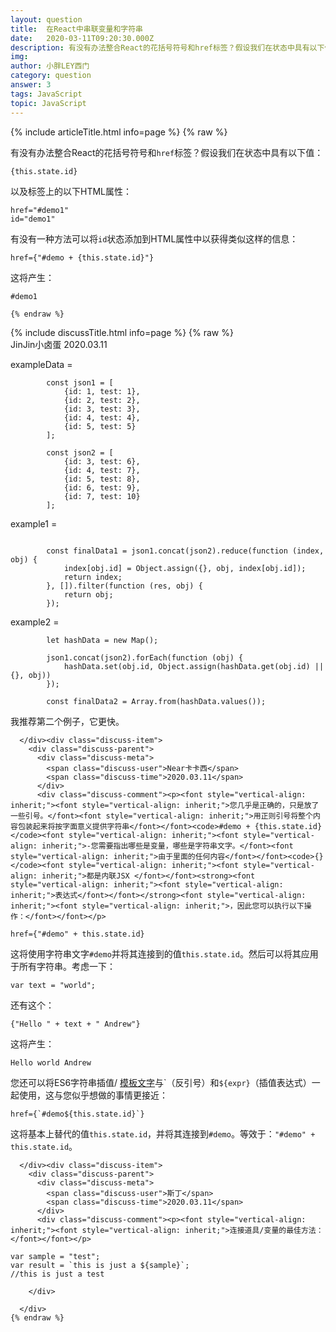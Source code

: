 ```yaml
---
layout: question
title:  在React中串联变量和字符串
date:   2020-03-11T09:20:30.000Z
description: 有没有办法整合React的花括号符号和href标签？假设我们在状态中具有以下值：{this.state.id}以及标签上的以下HTML属性：...
img: 
author: 小胖LEY西门
category: question
answer: 3
tags: JavaScript
topic: JavaScript
---
```

<div class="article-root">
  <div class="article">
    {% include articleTitle.html info=page %}
    {% raw %}
    <div class="article-content"><p><font style="vertical-align: inherit;"><font style="vertical-align: inherit;">有没有办法整合React的花括号符号和</font></font><code>href</code><font style="vertical-align: inherit;"><font style="vertical-align: inherit;">标签？</font><font style="vertical-align: inherit;">假设我们在状态中具有以下值：</font></font></p>

<pre><code>{this.state.id}
</code></pre>

<p><font style="vertical-align: inherit;"><font style="vertical-align: inherit;">以及标签上的以下HTML属性：</font></font></p>

<pre><code>href="#demo1"<font></font>
id="demo1"<font></font>
</code></pre>

<p><font style="vertical-align: inherit;"><font style="vertical-align: inherit;">有没有一种方法可以将</font></font><code>id</code><font style="vertical-align: inherit;"><font style="vertical-align: inherit;">状态</font><font style="vertical-align: inherit;">添加</font><font style="vertical-align: inherit;">到HTML属性中以获得类似这样的信息：</font></font></p>

<pre><code>href={"#demo + {this.state.id}"}
</code></pre>

<p><font style="vertical-align: inherit;"><font style="vertical-align: inherit;">这将产生：</font></font></p>

<pre><code>#demo1
</code></pre></div>
    {% endraw %}
  </div>

  <div class="discuss-wrapper">
    {% include discussTitle.html info=page %}
    {% raw %}
    <div class="discuss-item">
        <div class="discuss-parent">
          <div class="discuss-meta">
            <span class="discuss-user">JinJin小卤蛋</span>
            <span class="discuss-time">2020.03.11</span>
          </div>
          <div class="discuss-comment"><p><font style="vertical-align: inherit;"><font style="vertical-align: inherit;">exampleData =</font></font></p>

<pre><code>        const json1 = [<font></font>
            {id: 1, test: 1},<font></font>
            {id: 2, test: 2},<font></font>
            {id: 3, test: 3},<font></font>
            {id: 4, test: 4},<font></font>
            {id: 5, test: 5}<font></font>
        ];<font></font>
<font></font>
        const json2 = [<font></font>
            {id: 3, test: 6},<font></font>
            {id: 4, test: 7},<font></font>
            {id: 5, test: 8},<font></font>
            {id: 6, test: 9},<font></font>
            {id: 7, test: 10}<font></font>
        ];<font></font>
</code></pre>

<p><font style="vertical-align: inherit;"><font style="vertical-align: inherit;">example1 =</font></font></p>

<pre><code><font></font>
        const finalData1 = json1.concat(json2).reduce(function (index, obj) {<font></font>
            index[obj.id] = Object.assign({}, obj, index[obj.id]);<font></font>
            return index;<font></font>
        }, []).filter(function (res, obj) {<font></font>
            return obj;<font></font>
        });<font></font>
</code></pre>

<p><font style="vertical-align: inherit;"><font style="vertical-align: inherit;">example2 =</font></font></p>

<pre><code>        let hashData = new Map();<font></font>
<font></font>
        json1.concat(json2).forEach(function (obj) {<font></font>
            hashData.set(obj.id, Object.assign(hashData.get(obj.id) || {}, obj))<font></font>
        });<font></font>
<font></font>
        const finalData2 = Array.from(hashData.values());<font></font>
</code></pre>

<p><font style="vertical-align: inherit;"><font style="vertical-align: inherit;">我推荐第二个例子，它更快。</font></font></p></div>
        </div>
        
      </div><div class="discuss-item">
        <div class="discuss-parent">
          <div class="discuss-meta">
            <span class="discuss-user">Near卡卡西</span>
            <span class="discuss-time">2020.03.11</span>
          </div>
          <div class="discuss-comment"><p><font style="vertical-align: inherit;"><font style="vertical-align: inherit;">您几乎是正确的，只是放了一些引号。</font><font style="vertical-align: inherit;">用正则引号将整个内容包装起来将按字面意义提供字符串</font></font><code>#demo + {this.state.id}</code><font style="vertical-align: inherit;"><font style="vertical-align: inherit;">-您需要指出哪些是变量，哪些是字符串文字。</font><font style="vertical-align: inherit;">由于里面的任何内容</font></font><code>{}</code><font style="vertical-align: inherit;"><font style="vertical-align: inherit;">都是内联JSX </font></font><strong><font style="vertical-align: inherit;"><font style="vertical-align: inherit;">表达式</font></font></strong><font style="vertical-align: inherit;"><font style="vertical-align: inherit;">，因此您可以执行以下操作：</font></font></p>

<pre><code>href={"#demo" + this.state.id}
</code></pre>

<p><font style="vertical-align: inherit;"><font style="vertical-align: inherit;">这将使用字符串文字</font></font><code>#demo</code><font style="vertical-align: inherit;"><font style="vertical-align: inherit;">并将其连接到的值</font></font><code>this.state.id</code><font style="vertical-align: inherit;"><font style="vertical-align: inherit;">。</font><font style="vertical-align: inherit;">然后可以将其应用于所有字符串。</font><font style="vertical-align: inherit;">考虑一下：</font></font></p>

<pre><code>var text = "world";
</code></pre>

<p><font style="vertical-align: inherit;"><font style="vertical-align: inherit;">还有这个：</font></font></p>

<pre><code>{"Hello " + text + " Andrew"}
</code></pre>

<p><font style="vertical-align: inherit;"><font style="vertical-align: inherit;">这将产生：</font></font></p>

<pre class="lang-none prettyprint-override"><code>Hello world Andrew 
</code></pre>

<p><font style="vertical-align: inherit;"><font style="vertical-align: inherit;">您还可以将ES6字符串插值/ </font></font><a href="https://developer.mozilla.org/en-US/docs/Web/JavaScript/Reference/Template_literals" rel="noreferrer"><font style="vertical-align: inherit;"><font style="vertical-align: inherit;">模板文字</font></font></a><font style="vertical-align: inherit;"><font style="vertical-align: inherit;">与`（反引号）和</font></font><code>${expr}</code><font style="vertical-align: inherit;"><font style="vertical-align: inherit;">（插值表达式）一起使用，这与您似乎想做的事情更接近：</font></font></p>

<pre><code>href={`#demo${this.state.id}`}
</code></pre>

<p><font style="vertical-align: inherit;"><font style="vertical-align: inherit;">这将基本上替代的值</font></font><code>this.state.id</code><font style="vertical-align: inherit;"><font style="vertical-align: inherit;">，并将其连接到</font></font><code>#demo</code><font style="vertical-align: inherit;"><font style="vertical-align: inherit;">。</font><font style="vertical-align: inherit;">等效于：</font></font><code>"#demo" + this.state.id</code><font style="vertical-align: inherit;"><font style="vertical-align: inherit;">。</font></font></p></div>
        </div>
        
      </div><div class="discuss-item">
        <div class="discuss-parent">
          <div class="discuss-meta">
            <span class="discuss-user">斯丁</span>
            <span class="discuss-time">2020.03.11</span>
          </div>
          <div class="discuss-comment"><p><font style="vertical-align: inherit;"><font style="vertical-align: inherit;">连接道具/变量的最佳方法：</font></font></p>

<pre><code>var sample = "test";    <font></font>
var result = `this is just a ${sample}`;    <font></font>
//this is just a test<font></font>
</code></pre></div>
        </div>
        
      </div>
    {% endraw %}
  </div>
<div>
